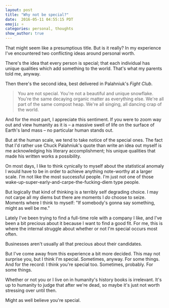 ```yaml
---
layout: post
title: "Why not be special?"
date:  2016-05-11 04:55:15 PDT
emoji: ⭐️️
categories: personal, thoughts
show_author: true
---
```


That might seem like a presumptious title. But is it really? In my experience
I've encountered two conflicting ideas around personal worth.

There's the idea that every person is special; that each individual has unique
qualities which add something to the world. That's what my parents told me,
anyway.

Then there's the second idea, best delivered in Palahniuk's _Fight Club_.

> You are not special. You're not a beautiful and unique snowflake. You're the
> same decaying organic matter as everything else. We're all part of the same
> compost heap. We're all singing, all dancing crap of the world.

And for the most part, I appreciate this sentiment. If you were to zoom way out
and view humanity as it is – a massive swell of life on the surface of Earth's
land mass – no particular human stands out.

But at the human scale, we tend to take notice of the special ones. The fact
that I'd rather use Chuck Palahniuk's quote than write an idea out myself is
me acknowledging his literary accomplishment; his unique qualities that made his
written works a possibility.

On most days, I like to think cynically to myself about the statistical anomaly
I would have to be in order to achieve anything note-worthy at a larger scale.
I'm not like the most successful people. I'm just not one of those
wake-up-super-early-and-carpe-the-fucking-diem type people.

But logically that kind of thinking is a terribly self degrading choice. I may
not carpe all my diems but there are moments I _do_ choose to seize. Moments
where I think to myself: "If somebody's gonna say something, might as well be me."

Lately I've been trying to find a full-time role with a company I like, and I've
been a bit precious about it because I want to find a good fit. For me, this is
where the internal struggle about whether or not I'm special occurs most often.

Businesses aren't usually all that precious about their candidates.

But I've come away from this experience a bit more decided. This may not surprise
you, but I think I'm special. Sometimes, anyway. For some things. And for the
record: I think you're special too. Sometimes, probably. For some things.

Whether or not you or I live on in humanity's history books is irrelevant.
It's up to humanity to judge that after we're dead, so maybe it's just not worth
stressing over until then.

Might as well believe you're special.
